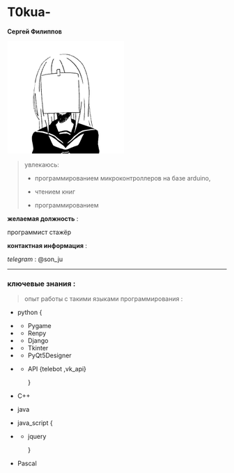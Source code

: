 # T0kua-

**Cергей Филиппов**

![ошибка](image/face.png)  
> увлекаюсь:
> *  программированием микроконтроллеров на базе arduino,
>
> *  чтением книг
>
> * программированием 

**желаемая должность** :

программист стажёр

**контактная информация** :

*telegram* : @son_ju

---

### ключевые знания :

> опыт работы с такими языками программирования :

*   python {

* * Pygame
* * Renpy
* * Django
* * Tkinter
* * PyQt5Designer
* * API {telebot ,vk_api}

    }

* C++

* java

* java_script {

* * jquery

    }

* Pascal

